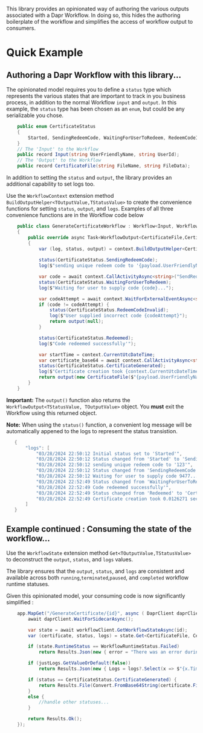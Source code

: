 This library provides an opinionated way of authoring the various outputs associated with a Dapr Workflow. In doing so, this hides the authoring boilerplate of the workflow and simplifies the access of workflow output to consumers.

# Quick Example

## Authoring a Dapr Workflow with this library...

The opinionated model requires you to define a `status` type which represents the various states that are important to track in you business process, in addition to the normal Workflow `input` and `output`. In this example, the `status` type has been chosen as an `enum`, but could be any serializable you chose.

```c#
    public enum CertificateStatus
    {
        Started, SendingRedeemCode, WaitingForUserToRedeem, RedeemCodeInvalid, Redeemed, CertificateGenerated
    }
    // The 'Input' to the Workflow
    public record Input(string UserFriendlyName, string UserId);
    // The 'Output' to the Workflow
    public record CertificateFile(string FileName, string FileData);

```

In addition to setting the `status` and `output`, the library provides an additional capability to set logs too.

Use the `WorkflowContext` extension method `BuildOutputHelper<TOutputValue,TStatusValue>` to create the convenience functions for setting `status`, `output`, and `logs`. Examples of all three convenience functions are in the Workflow code below

```c#
    public class GenerateCertificateWorkflow : Workflow<Input, WorkflowOutput<CertificateFile, CertificateStatus>>
    {
        public override async Task<WorkflowOutput<CertificateFile,CertificateStatus>> RunAsync(WorkflowContext context, Input payload)
        {
            var (log, status, output) = context.BuildOutputHelper<CertificateFile,CertificateStatus>(CertificateStatus.Started, null);
            
            status(CertificateStatus.SendingRedeemCode);
            log($"sending unique redeem code to '{payload.UserFriendlyName}'");

            var code = await context.CallActivityAsync<string>("SendRedeemCodeToUser", payload);
            status(CertificateStatus.WaitingForUserToRedeem);
            log($"Waiting for user to supply code {code}...");

            var codeAttempt = await context.WaitForExternalEventAsync<string>("RedeemCodeAttempt");
            if (code != codeAttempt) {
                status(CertificateStatus.RedeemCodeInvalid);
                log($"User supplied incorrect code {codeAttempt}");
                return output(null);
            }

            status(CertificateStatus.Redeemed);
            log($"Code redeemed successfully'");

            var startTime = context.CurrentUtcDateTime;
            var certificate_base64 = await context.CallActivityAsync<string>("GenerateCertificateBase64", payload.UserId);
            status(CertificateStatus.CertificateGenerated);
            log($"Certificate creation took {context.CurrentUtcDateTime.Subtract(startTime).TotalSeconds} seconds");
            return output(new CertificateFile($"{payload.UserFriendlyName} - Certificate.pdf", certificate_base64));
        }
    }

```

**Important:** The `output()` function also returns the `WorkflowOutput<TStatusValue, TOutputValue>` object. You **must** exit the Workflow using this returned object.

**Note:** When using the `status()` function, a convenient log message will be automatically appened to the logs to represent the status transistion.

 ```c#
    {
        "logs": [
            "03/28/2024 22:50:12 Initial status set to 'Started'",
            "03/28/2024 22:50:12 Status changed from 'Started' to 'SendingRedeemCode'",
            "03/28/2024 22:50:12 sending unique redeem code to '123'",
            "03/28/2024 22:50:12 Status changed from 'SendingRedeemCode' to 'WaitingForUserToRedeem'",
            "03/28/2024 22:50:12 Waiting for user to supply code 9477...",
            "03/28/2024 22:52:49 Status changed from 'WaitingForUserToRedeem' to 'Redeemed'",
            "03/28/2024 22:52:49 Code redeemed successfully'",
            "03/28/2024 22:52:49 Status changed from 'Redeemed' to 'CertificateGenerated'",
            "03/28/2024 22:52:49 Certificate creation took 0.0126271 seconds"
        ]
    }
  ```

## Example continued : Consuming the state of the workflow...

Use the `WorkflowState` extension method `Get<TOutputValue,TStatusValue>` to deconstruct the `output`, `status`, and `logs` values. 

The library ensures that the `output`, `status`, and `logs` are consistent and available across both `running`,`terminated`,`paused`, and `completed` workflow runtime statuses.

Given this opinionated model, your consuming code is now significantly simplified :

```c#
    app.MapGet("/GenerateCertificate/{id}", async ( DaprClient daprClient, DaprWorkflowClient workflowClient, string id, bool? justLogs) => {
        await daprClient.WaitForSidecarAsync();

        var state = await workflowClient.GetWorkflowStateAsync(id);
        var (certificate, status, logs) = state.Get<CertificateFile, CertificateStatus>();

        if (state.RuntimeStatus == WorkflowRuntimeStatus.Failed)
            return Results.Json(new { error = "There was an error during the certificate redeem process. Seek support" }, statusCode: 500);

        if (justLogs.GetValueOrDefault(false))
            return Results.Json(new { Logs = logs?.Select(x => $"{x.Timestamp} {x.Message}") }); 

        if (status == CertificateStatus.CertificateGenerated) {
            return Results.File(Convert.FromBase64String(certificate.FileData), "application/pdf", certificate.FileName);
        }
        else {
            //handle other statuses...
        }

        return Results.Ok();
    });
```


